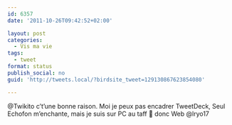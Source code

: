 ```yaml
---
id: 6357
date: '2011-10-26T09:42:52+02:00'

layout: post
categories:
  - Vis ma vie
tags:
  - tweet
format: status
publish_social: no
guid: 'http://tweets.local/?birdsite_tweet=129130867623854080'

---
```


@Twikito c’t’une bonne raison. Moi je peux pas encadrer TweetDeck, Seul Echofon m’enchante, mais je suis sur PC au taff 🙁 donc Web @lryo17